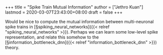 +++
title = "Spike Train Mutual Information"
author = ["Jethro Kuan"]
lastmod = 2020-03-07T23:43:00+08:00
draft = false
+++

Would be nice to compute the mutual information between multi-neuronal
spike trains in [§spiking\_neural\_networks]({{< relref "spiking_neural_networks" >}}). Perhaps we can learn some
low-level spike representation, and relate this somehow to the
[§information\_bottleneck\_dnn]({{< relref "information_bottleneck_dnn" >}}) theory.
